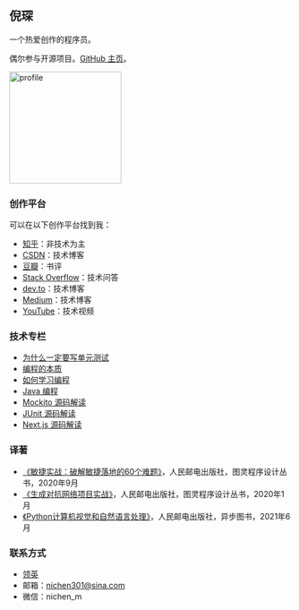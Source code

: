 ## 倪琛

一个热爱创作的程序员。

偶尔参与开源项目。[GitHub 主页](https://github.com/chen-ni)。

<img width="200" alt="profile" src="https://user-images.githubusercontent.com/25177645/182061667-2b214ca1-2720-4cab-a275-04bb2bd71f0d.png">

### 创作平台

可以在以下创作平台找到我：

- [知乎](https://www.zhihu.com/people/voissurtonchemin)：非技术为主
- [CSDN](https://blog.csdn.net/VoisSurTonChemin)：技术博客
- [豆瓣](https://www.douban.com/people/chen-ni)：书评
- [Stack Overflow](https://stackoverflow.com/users/7438905/chen-ni?tab=profile)：技术问答
- [dev.to](https://dev.to/chenni)：技术博客
- [Medium](https://medium.com/@chen.ni)：技术博客
- [YouTube](https://www.youtube.com/channel/UCFUVkQ6DNToEPjgbmXhhvlA)：技术视频

### 技术专栏

- [为什么一定要写单元测试](https://www.zhihu.com/column/c_1537778721070538753)
- [编程的本质](https://www.zhihu.com/column/c_1537780429205196800)
- [如何学习编程](https://www.zhihu.com/column/c_1537784579317977088)
- [Java 编程](https://blog.csdn.net/voissurtonchemin/category_11146966.html)
- [Mockito 源码解读](https://blog.csdn.net/voissurtonchemin/category_11851543.html)
- [JUnit 源码解读](https://blog.csdn.net/voissurtonchemin/category_11863385.html)
- [Next.js 源码解读](https://blog.csdn.net/voissurtonchemin/category_11503809.html)

### 译著
- [《敏捷实战：破解敏捷落地的60个难题》](https://book.douban.com/subject/35222610/)，人民邮电出版社，图灵程序设计丛书，2020年9月
- [《生成对抗网络项目实战》](https://book.douban.com/subject/34925965/)，人民邮电出版社，图灵程序设计丛书，2020年1月
- [《Python计算机视觉和自然语言处理》](https://book.douban.com/subject/36014673/)，人民邮电出版社，异步图书，2021年6月

### 联系方式

- [领英](https://www.linkedin.com/in/chen-ni-2b40491b6/)
- 邮箱：nichen301@sina.com
- 微信：nichen_m
